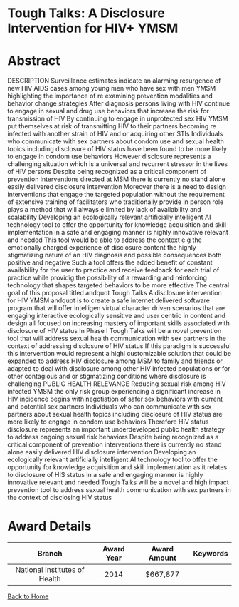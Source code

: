 
Tough Talks: A Disclosure Intervention for HIV+ YMSM
====================================================

# Abstract


DESCRIPTION  Surveillance estimates indicate an alarming resurgence of new HIV AIDS cases among young men who have sex with men  YMSM   highlighting the importance of re examining prevention modalities and behavior change strategies  After diagnosis  persons living with HIV continue to engage in sexual and drug use behaviors that increase the risk for transmission of HIV  By continuing to engage in unprotected sex  HIV  YMSM put themselves at risk of transmitting HIV to their partners  becoming re infected with another strain of HIV  and or acquiring other STIs  Individuals who communicate with sex partners about condom use and sexual health topics  including disclosure of HIV status  have been found to be more likely to engage in condom use behaviors  However  disclosure represents a challenging situation which is a universal and recurrent stressor in the lives of HIV  persons  Despite being recognized as a critical component of prevention interventions directed at MSM  there is currently no stand alone  easily delivered disclosure intervention  Moreover  there is a need to design interventions that engage the targeted population without the requirement of extensive training of facilitators who traditionally provide in person role plays  a method that will always e limited by lack of availability and scalability  Developing an ecologically relevant  artificially intelligent  AI  technology tool to offer the opportunity for knowledge acquisition and skill implementation  in a safe and engaging manner  is highly innovative  relevant and needed  This tool would be able to address the context  e g   the emotionally charged experience of disclosure   content  the highly stigmatizing nature of an HIV diagnosis   and possible consequences  both positive and negative   Such a tool offers the added benefit of constant availability for the user to practice and receive feedback for each trial of practice while providig the possibility of a rewarding and reinforcing technology that shapes targeted behaviors to be more effective  The central goal of this proposal  titled  andquot Tough Talks  A disclosure intervention for HIV  YMSM andquot  is to create a safe  internet delivered software program that will offer intelligen virtual character driven scenarios that are engaging  interactive  ecologically sensitive  and user centric in content and design  all focused on increasing mastery of important skills associated with disclosure of HIV status  In Phase I  Tough Talks will be a novel prevention tool that will address sexual health communication with sex partners in the context of addressing disclosure of HIV status  If this paradigm is successful  this intervention would represent a highl customizable solution that could be expanded to address HIV disclosure among MSM to family and friends or adapted to deal with disclosure among other HIV infected populations or for other contagious and or stigmatizing conditions where disclosure is challenging PUBLIC HEALTH RELEVANCE  Reducing sexual risk among HIV infected YMSM  the only risk group experiencing a significant increase in HIV incidence  begins with negotiation of safer sex behaviors with current and potential sex partners  Individuals who can communicate with sex partners about sexual health topics  including disclosure of HIV status  are more likely to engage in condom use behaviors  Therefore  HIV status disclosure represents an important underdeveloped public health strategy to address ongoing sexual risk behaviors  Despite being recognized as a critical component of prevention interventions  there is currently no stand alone  easily delivered HIV disclosure intervention  Developing an ecologically relevant  artificially intelligent  AI  technology tool to offer the opportunity for knowledge acquisition and skill implementation as it relates to disclosure of HIS status  in a safe and engaging manner  is highly innovative  relevant and needed  Tough Talks will be a novel and high impact prevention tool to address sexual health communication with sex partners in the context of disclosing HIV status  

# Award Details

|Branch|Award Year|Award Amount|Keywords|
| :---: | :---: | :---: | :---: |
|National Institutes of Health|2014|$667,877||
  
  


[Back to Home](https://github.com/chrischow/dod_sbir_awards/Reports/JH/#2464)